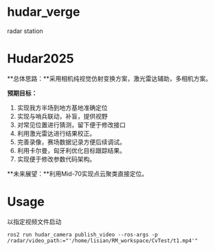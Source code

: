 <!--
 * @Author: AlanLee
 * @Date: 2024-08-20 13:30:31
 * @LastEditors: xuxin lisian_magic@163.com
 * @LastEditTime: 2024-08-20 18:36:24
 * @FilePath: /hudar_verge/README.md
 * @Description: 
-->
# hudar_verge
radar station





# Hudar2025

**总体思路：**采用相机纯视觉仿射变换方案，激光雷达辅助，多相机方案。

**预期目标：**

1. 实现我方半场到地方基地准确定位
2. 实现与哨兵联动，补盲，提供视野
3. 对常见位置进行猜测，留下便于修改接口
4. 利用激光雷达进行结果校正。
5. 完善录像，赛场数据记录方便后续调试。
6. 利用卡尔曼，匈牙利优化目标跟踪结果。
7. 实现便于修改参数代码架构。

**未来展望：**利用Mid-70实现点云聚类直接定位。


# Usage

以指定视频文件启动
```shell
ros2 run hudar_camera publish_video --ros-args -p /radar/video_path:="'/home/lisian/RM_workspace/CvTest/t1.mp4'"
```